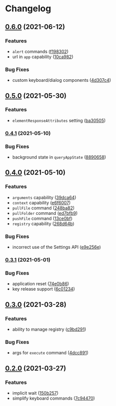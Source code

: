 # Changelog

## [0.6.0](https://www.github.com/dlenroc/appium-roku-driver/compare/v0.5.0...v0.6.0) (2021-06-12)


### Features

* `alert` commands ([f198302](https://www.github.com/dlenroc/appium-roku-driver/commit/f1983026fac3972e836738894aecac63505c6766))
* url in `app` capability ([10ca982](https://www.github.com/dlenroc/appium-roku-driver/commit/10ca9824e361bf109c9ee462063db6f3c26c7131))


### Bug Fixes

* custom keyboard/dialog components ([4d307c4](https://www.github.com/dlenroc/appium-roku-driver/commit/4d307c43e6ade0bd5e457aa330df5eb7f545f596))

## [0.5.0](https://www.github.com/dlenroc/appium-roku-driver/compare/v0.4.1...v0.5.0) (2021-05-30)


### Features

* `elementResponseAttributes` setting ([ba30505](https://www.github.com/dlenroc/appium-roku-driver/commit/ba30505d68903c43e5eb83ab79a557a21f688f24))

### [0.4.1](https://www.github.com/dlenroc/appium-roku-driver/compare/v0.4.0...v0.4.1) (2021-05-10)


### Bug Fixes

* background state in `queryAppState` ([8890658](https://www.github.com/dlenroc/appium-roku-driver/commit/8890658951976da3bb57b014871c961a72012db6))

## [0.4.0](https://www.github.com/dlenroc/appium-roku-driver/compare/v0.3.1...v0.4.0) (2021-05-10)


### Features

* `arguments` capability ([39dca64](https://www.github.com/dlenroc/appium-roku-driver/commit/39dca64cce6b3dea838cf1c5f2510a5d5afd2e12))
* `context` capability ([e6f6007](https://www.github.com/dlenroc/appium-roku-driver/commit/e6f6007afb6ed13b51610bd6ca51907e94bd624d))
* `pullFile` command ([248ba82](https://www.github.com/dlenroc/appium-roku-driver/commit/248ba8246b171085b88f6218a084854a3f3be650))
* `pullFolder` command ([ed7bfb9](https://www.github.com/dlenroc/appium-roku-driver/commit/ed7bfb9b6440a97f92915cf9415006a974074b19))
* `pushFile` command ([13ce0bf](https://www.github.com/dlenroc/appium-roku-driver/commit/13ce0bf3f6b7606e592eef5973e44878fcf9c5cf))
* `registry` capability ([268d64b](https://www.github.com/dlenroc/appium-roku-driver/commit/268d64bb6008d35282d11f501d9cb1a21c2fb962))


### Bug Fixes

* incorrect use of the Settings API ([e9e256e](https://www.github.com/dlenroc/appium-roku-driver/commit/e9e256eb6d6187cf5dcb2a1694594998967f0ded))

### [0.3.1](https://www.github.com/dlenroc/appium-roku-driver/compare/v0.3.0...v0.3.1) (2021-05-01)


### Bug Fixes

* application reset ([74e0b86](https://www.github.com/dlenroc/appium-roku-driver/commit/74e0b866c205bd408566aa96832a57722bfc9ad2))
* key release support ([6c01234](https://www.github.com/dlenroc/appium-roku-driver/commit/6c012344c83090cae4c4b37e5a97433a89dbf021))

## [0.3.0](https://www.github.com/dlenroc/appium-roku-driver/compare/v0.2.0...v0.3.0) (2021-03-28)


### Features

* ability to manage registry ([c9bd291](https://www.github.com/dlenroc/appium-roku-driver/commit/c9bd291aad832b075a420115a99febf17f12a9c3))


### Bug Fixes

* args for `execute` command ([4dcc891](https://www.github.com/dlenroc/appium-roku-driver/commit/4dcc891e790513b5683828a51bede694ed63ba52))

## [0.2.0](https://www.github.com/dlenroc/appium-roku-driver/compare/v0.1.1...v0.2.0) (2021-03-27)


### Features

* implicit wait ([150b257](https://www.github.com/dlenroc/appium-roku-driver/commit/150b257a7cecb29c5075668d5298746c86be5054))
* simplify keyboard commands ([7c94470](https://www.github.com/dlenroc/appium-roku-driver/commit/7c9447038dc58f1b845baf025118fa151c70cdd0))
